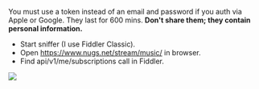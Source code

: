You must use a token instead of an email and password if you auth via Apple or Google. They last for 600 mins. **Don't share them; they contain personal information.**

- Start sniffer (I use Fiddler Classic).
- Open https://www.nugs.net/stream/music/ in browser.
- Find api/v1/me/subscriptions call in Fiddler.

![](https://i.imgur.com/XsRKCzY.png)
